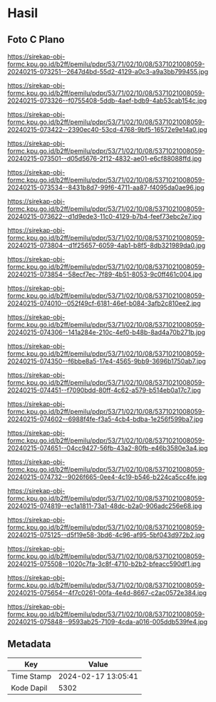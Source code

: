 # Hasil

## Foto C Plano

https://sirekap-obj-formc.kpu.go.id/b2ff/pemilu/pdpr/53/71/02/10/08/5371021008059-20240215-073251--2647d4bd-55d2-4129-a0c3-a9a3bb799455.jpg

https://sirekap-obj-formc.kpu.go.id/b2ff/pemilu/pdpr/53/71/02/10/08/5371021008059-20240215-073326--f0755408-5ddb-4aef-bdb9-4ab53cab154c.jpg

https://sirekap-obj-formc.kpu.go.id/b2ff/pemilu/pdpr/53/71/02/10/08/5371021008059-20240215-073422--2390ec40-53cd-4768-9bf5-16572e9e14a0.jpg

https://sirekap-obj-formc.kpu.go.id/b2ff/pemilu/pdpr/53/71/02/10/08/5371021008059-20240215-073501--d05d5676-2f12-4832-ae01-e6cf88088ffd.jpg

https://sirekap-obj-formc.kpu.go.id/b2ff/pemilu/pdpr/53/71/02/10/08/5371021008059-20240215-073534--8431b8d7-99f6-4711-aa87-f4095da0ae96.jpg

https://sirekap-obj-formc.kpu.go.id/b2ff/pemilu/pdpr/53/71/02/10/08/5371021008059-20240215-073622--d1d9ede3-11c0-4129-b7b4-feef73ebc2e7.jpg

https://sirekap-obj-formc.kpu.go.id/b2ff/pemilu/pdpr/53/71/02/10/08/5371021008059-20240215-073804--d1f25657-6059-4ab1-b8f5-8db321989da0.jpg

https://sirekap-obj-formc.kpu.go.id/b2ff/pemilu/pdpr/53/71/02/10/08/5371021008059-20240215-073854--58ecf7ec-7f89-4b51-8053-9c0ff461c004.jpg

https://sirekap-obj-formc.kpu.go.id/b2ff/pemilu/pdpr/53/71/02/10/08/5371021008059-20240215-074010--052f49cf-6181-46ef-b084-3afb2c810ee2.jpg

https://sirekap-obj-formc.kpu.go.id/b2ff/pemilu/pdpr/53/71/02/10/08/5371021008059-20240215-074306--141a284e-210c-4ef0-b48b-8ad4a70b271b.jpg

https://sirekap-obj-formc.kpu.go.id/b2ff/pemilu/pdpr/53/71/02/10/08/5371021008059-20240215-074350--f6bbe8a5-17e4-4565-9bb9-3696b1750ab7.jpg

https://sirekap-obj-formc.kpu.go.id/b2ff/pemilu/pdpr/53/71/02/10/08/5371021008059-20240215-074451--f7090bdd-80ff-4c62-a579-b514eb0a17c7.jpg

https://sirekap-obj-formc.kpu.go.id/b2ff/pemilu/pdpr/53/71/02/10/08/5371021008059-20240215-074602--6988f4fe-f3a5-4cb4-bdba-1e256f599ba7.jpg

https://sirekap-obj-formc.kpu.go.id/b2ff/pemilu/pdpr/53/71/02/10/08/5371021008059-20240215-074651--04cc9427-56fb-43a2-80fb-e46b3580e3a4.jpg

https://sirekap-obj-formc.kpu.go.id/b2ff/pemilu/pdpr/53/71/02/10/08/5371021008059-20240215-074732--9026f665-0ee4-4c19-b546-b224ca5cc4fe.jpg

https://sirekap-obj-formc.kpu.go.id/b2ff/pemilu/pdpr/53/71/02/10/08/5371021008059-20240215-074819--ec1a1811-73a1-48dc-b2a0-906adc256e68.jpg

https://sirekap-obj-formc.kpu.go.id/b2ff/pemilu/pdpr/53/71/02/10/08/5371021008059-20240215-075125--d5f19e58-3bd6-4c96-af95-5bf043d972b2.jpg

https://sirekap-obj-formc.kpu.go.id/b2ff/pemilu/pdpr/53/71/02/10/08/5371021008059-20240215-075508--1020c7fa-3c8f-4710-b2b2-bfeacc590df1.jpg

https://sirekap-obj-formc.kpu.go.id/b2ff/pemilu/pdpr/53/71/02/10/08/5371021008059-20240215-075654--4f7c0261-00fa-4e4d-8667-c2ac0572e384.jpg

https://sirekap-obj-formc.kpu.go.id/b2ff/pemilu/pdpr/53/71/02/10/08/5371021008059-20240215-075848--9593ab25-7109-4cda-a016-005ddb539fe4.jpg


## Metadata

| Key        | Value               |
| ---------- | ------------------- |
| Time Stamp | 2024-02-17 13:05:41 |
| Kode Dapil | 5302                |



